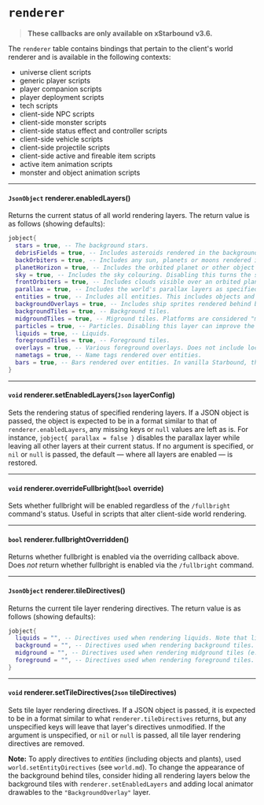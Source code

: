 # `renderer`

> **These callbacks are only available on xStarbound v3.6.**

The `renderer` table contains bindings that pertain to the client's world renderer and is available in the following contexts:

- universe client scripts
- generic player scripts
- player companion scripts
- player deployment scripts
- tech scripts
- client-side NPC scripts
- client-side monster scripts
- client-side status effect and controller scripts
- client-side vehicle scripts
- client-side projectile scripts
- client-side active and fireable item scripts
- active item animation scripts
- monster and object animation scripts

---

#### `JsonObject` renderer.enabledLayers()

Returns the current status of all world rendering layers. The return value is as follows (showing defaults):

```lua
jobject{
  stars = true, -- The background stars.
  debrisFields = true, -- Includes asteroids rendered in the background. On non-shipworlds, these are specified in the world's metadata.
  backOrbiters = true, -- Includes any sun, planets or moons rendered in the background, but *not* the orbited planet or other object visible in the background on player ships. On non-shipworlds, these are specified in the world's metadata.
  planetHorizon = true, -- Includes the orbited planet or other object visible in the background on player ships.
  sky = true, -- Includes the sky colouring. Disabling this turns the sky black, but won't make the stars visible during daytime on a world.
  frontOrbiters = true, -- Includes clouds visible over an orbited planet.
  parallax = true, -- Includes the world's parallax layers as specified in its metadata's parallax config. Disabling this layer can significantly improve the client's framerate.
  entities = true, -- Includes all entities. This includes objects and plants, as well as local animator drawables. Placed here in order because this is the lowest layer at which entities *can* be rendered.
  backgroundOverlays = true, -- Includes ship sprites rendered behind background tiles. Yes, these aren't actually objects. They're specified in the world's metadata under `"centralStructure"` → `"backgroundOverlays"`.
  backgroundTiles = true, -- Background tiles.
  midgroundTiles = true, -- Miground tiles. Platforms are considered "midground".
  particles = true, -- Particles. Disabling this layer can improve the client's framerate.
  liquids = true, -- Liquids.
  foregroundTiles = true, -- Foreground tiles.
  overlays = true, -- Various foreground overlays. Does not include local animator drawables; those are considered part of the entity layer.
  nametags = true, -- Name tags rendered over entities.
  bars = true, -- Bars rendered over entities. In vanilla Starbound, this is used only for rendering the shield health bar.
}
```

---

#### `void` renderer.setEnabledLayers(`Json` layerConfig)

Sets the rendering status of specified rendering layers. If a JSON object is passed, the object is expected to be in a format similar to that of `renderer.enabledLayers`, any missing keys or `null` values are left as is. For instance, `jobject{ parallax = false }` disables the parallax layer while leaving all other layers at their current status. If no argument is specified, or `nil` or `null` is passed, the default — where all layers are enabled — is restored.

---

#### `void` renderer.overrideFullbright(`bool` override)

Sets whether fullbright will be enabled regardless of the `/fullbright` command's status. Useful in scripts that alter client-side world rendering.

---

#### `bool` renderer.fullbrightOverridden()

Returns whether fullbright is enabled via the overriding callback above. Does _not_ return whether fullbright is enabled via the `/fullbright` command.

---

#### `JsonObject` renderer.tileDirectives()

Returns the current tile layer rendering directives. The return value is as follows (showing defaults):

```lua
jobject{
  liquids = "", -- Directives used when rendering liquids. Note that liquids are also tinted by their liquid colour after these directives.
  background = "", -- Directives used when rendering background tiles.
  midground = "", -- Directives used when rendering midground tiles (e.g., platforms).
  foreground = "", -- Directives used when rendering foreground tiles.
}
```

---

#### `void` renderer.setTileDirectives(`Json` tileDirectives)

Sets tile layer rendering directives. If a JSON object is passed, it is expected to be in a format similar to what `renderer.tileDirectives` returns, but any unspecified keys will leave that layer's directives unmodified. If the argument is unspecified, or `nil` or `null` is passed, all tile layer rendering directives are removed.

**Note:** To apply directives to _entities_ (including objects and plants), used `world.setEntityDirectives` (see `world.md`). To change the appearance of the background behind tiles, consider hiding all rendering layers below the background tiles with `renderer.setEnabledLayers` and adding local animator drawables to the `"BackgroundOverlay"` layer.
